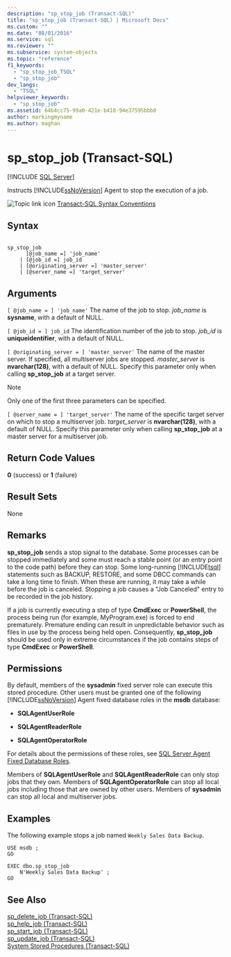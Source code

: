 ```yaml
---
description: "sp_stop_job (Transact-SQL)"
title: "sp_stop_job (Transact-SQL) | Microsoft Docs"
ms.custom: ""
ms.date: "08/01/2016"
ms.service: sql
ms.reviewer: ""
ms.subservice: system-objects
ms.topic: "reference"
f1_keywords: 
  - "sp_stop_job_TSQL"
  - "sp_stop_job"
dev_langs: 
  - "TSQL"
helpviewer_keywords: 
  - "sp_stop_job"
ms.assetid: 64b4cc75-99a0-421e-b418-94e37595bbb0
author: markingmyname
ms.author: maghan
---
```

# sp_stop_job (Transact-SQL)
[!INCLUDE [SQL Server](../../includes/applies-to-version/sqlserver.md)]

  Instructs [!INCLUDE[ssNoVersion](../../includes/ssnoversion-md.md)] Agent to stop the execution of a job.  

  
 ![Topic link icon](../../database-engine/configure-windows/media/topic-link.gif "Topic link icon") [Transact-SQL Syntax Conventions](../../t-sql/language-elements/transact-sql-syntax-conventions-transact-sql.md)  
  
## Syntax  
  
```  
  
sp_stop_job   
      [@job_name =] 'job_name'  
    | [@job_id =] job_id   
    | [@originating_server =] 'master_server'  
    | [@server_name =] 'target_server'  
```  
  
## Arguments  
`[ @job_name = ] 'job_name'`
 The name of the job to stop. *job_name* is **sysname**, with a default of NULL.  
  
`[ @job_id = ] job_id`
 The identification number of the job to stop. *job_id* is **uniqueidentifier**, with a default of NULL.  
  
`[ @originating_server = ] 'master_server'`
 The name of the master server. If specified, all multiserver jobs are stopped. *master_server* is **nvarchar(128)**, with a default of NULL. Specify this parameter only when calling **sp_stop_job** at a target server.  
  
> [!NOTE]  
>  Only one of the first three parameters can be specified.  
  
`[ @server_name = ] 'target_server'`
 The name of the specific target server on which to stop a multiserver job. *target_server* is **nvarchar(128)**, with a default of NULL. Specify this parameter only when calling **sp_stop_job** at a master server for a multiserver job.  
  
## Return Code Values  
 **0** (success) or **1** (failure)  
  
## Result Sets  
 None  
  
## Remarks  
 **sp_stop_job** sends a stop signal to the database. Some processes can be stopped immediately and some must reach a stable point (or an entry point to the code path) before they can stop. Some long-running [!INCLUDE[tsql](../../includes/tsql-md.md)] statements such as BACKUP, RESTORE, and some DBCC commands can take a long time to finish. When these are running, it may take a while before the job is canceled. Stopping a job causes a "Job Canceled" entry to be recorded in the job history.  
  
 If a job is currently executing a step of type **CmdExec** or **PowerShell**, the process being run (for example, MyProgram.exe) is forced to end prematurely. Premature ending can result in unpredictable behavior such as files in use by the process being held open. Consequently, **sp_stop_job** should be used only in extreme circumstances if the job contains steps of type **CmdExec** or **PowerShell**.  
  
## Permissions  
 By default, members of the **sysadmin** fixed server role can execute this stored procedure. Other users must be granted one of the following [!INCLUDE[ssNoVersion](../../includes/ssnoversion-md.md)] Agent fixed database roles in the **msdb** database:  
  
-   **SQLAgentUserRole**  
  
-   **SQLAgentReaderRole**  
  
-   **SQLAgentOperatorRole**  
  
 For details about the permissions of these roles, see [SQL Server Agent Fixed Database Roles](../../ssms/agent/sql-server-agent-fixed-database-roles.md).  
  
 Members of **SQLAgentUserRole** and **SQLAgentReaderRole** can only stop jobs that they own. Members of **SQLAgentOperatorRole** can stop all local jobs including those that are owned by other users. Members of **sysadmin** can stop all local and multiserver jobs.  
  
## Examples  
 The following example stops a job named `Weekly Sales Data Backup`.  
  
```  
USE msdb ;  
GO  
  
EXEC dbo.sp_stop_job  
    N'Weekly Sales Data Backup' ;  
GO  
```  
  
## See Also  
 [sp_delete_job &#40;Transact-SQL&#41;](../../relational-databases/system-stored-procedures/sp-delete-job-transact-sql.md)   
 [sp_help_job &#40;Transact-SQL&#41;](../../relational-databases/system-stored-procedures/sp-help-job-transact-sql.md)   
 [sp_start_job &#40;Transact-SQL&#41;](../../relational-databases/system-stored-procedures/sp-start-job-transact-sql.md)   
 [sp_update_job &#40;Transact-SQL&#41;](../../relational-databases/system-stored-procedures/sp-update-job-transact-sql.md)   
 [System Stored Procedures &#40;Transact-SQL&#41;](../../relational-databases/system-stored-procedures/system-stored-procedures-transact-sql.md)  
  
  
